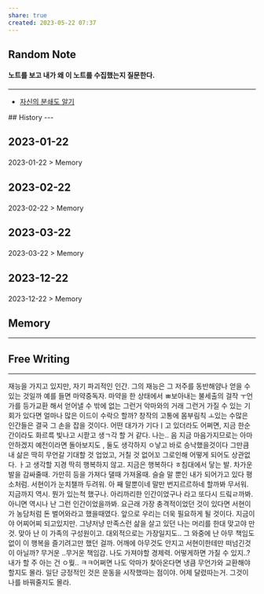 ```yaml
---
share: true
created: 2023-05-22 07:37
---
```


## Random Note
#### 노트를 보고 내가 왜 이 노트를 수집했는지 질문한다.
---
<p><span><ul>
<li><a data-tooltip-position="top" aria-label="Infinity Drawer/자신의 분쇄도 알기.md" data-href="Infinity Drawer/자신의 분쇄도 알기.md" href="Infinity Drawer/자신의 분쇄도 알기.md" class="internal-link" target="_blank" rel="noopener">자신의 분쇄도 알기</a></li>
</ul></span></p>
## History
---
<h2><span><p>2023-01-22</p></span></h2><p><span><p><span alt="2023-01-22 > Memory" src="2023-01-22#Memory" class="internal-embed">2023-01-22 &gt; Memory</span></p></span></p><h2><span><p>2023-02-22</p></span></h2><p><span><p><span alt="2023-02-22 > Memory" src="2023-02-22#Memory" class="internal-embed">2023-02-22 &gt; Memory</span></p></span></p><h2><span><p>2023-03-22</p></span></h2><p><span><p><span alt="2023-03-22 > Memory" src="2023-03-22#Memory" class="internal-embed">2023-03-22 &gt; Memory</span></p></span></p><h2><span><p>2023-12-22</p></span></h2><p><span><p><span alt="2023-12-22 > Memory" src="2023-12-22#Memory" class="internal-embed">2023-12-22 &gt; Memory</span></p></span></p>


## Memory
---




## Free Writing
---
재능을 가지고 있지만, 자기 파괴적인 인간.
그의 재능은 그 저주를 동반해얌나 얻을 수 있는 것일까
예를 들면 마약중독자. 마약을 한 상태에서 ㅃ보아내는 불세출의 걸작
ㅜ언가를 등가교환 해서 얻어낼 수 밖에 없는 그런거
악마와의 거래
그런거 가질 수 있는 기회가 있다면 얼마나 많은 이드이 수락으 할까?
창작의 고통에 몸부림칙 ㅗ있는 수많은 인간들은 결국 그 손을 잡을 것이다.
어떤 대가가 기다ㅣ고 있더라도 어쩌면, 지금 한순간이라도 화르륵 빛나고 시팓고 생ㄱ각 할 거 같다.
나는.. 음 지금 마음가지므로는 아마 안하겠지
예전이라면 돌아보지도 , 둘도 생각하지 ㅇ낳고 바로 승낙했을것이다
그만큼 내 삶은 딱히 무언갈 기대할 것 업었고, 거칠 것 없어꼬
그로인해 어떻게 되어도 상관없다. ㅏ고 생각할 지경
딱히 행복하지 않고. 지금은 행복하다
ㅎ침대에서 닿는 발. 차가운 발을 감싸줄때. 가만히 등을 가져다 댈때
가져올때. 
슬슬 말 뿐인 내가 되어가고 있다 평소처럼.
서현이가 눈치챌까 두려워. 
아 째 말뿐이네 말만 번지르르하네 할까봐 무서워. 
지금까지 역시. 뭔가 있는척 했구나. 아리까리한 인간이었구나 라고 또다시 드맄ㄹ까봐.
아니면 역시나 난 그런 인간이었을까봐.
요근래 가장 충격적이었던 것이 있다면 
서현이가 농담처럼 돈 벌어와라고 했을때였다.
앞으로 우리는 더욱 필요하게 될 것이다. 지금이야 어찌어찌 되고있지만.
그냥저냥 만족스런 삶을 살고 있던 나는 머리를 한대 맞고야 만것.
맞아 난 이 가족의 구성원이고. 대외적으로는 가장일지도.. 그 와중에 난 아무 책임도 없이 이 행복을 즐기려고만 했던 걸까. 어깨에 아무것도 안지고 서현이한테만 떠넘긴것이 아닐까?
무거운 ..무거운 책임감. 
나도 가져야할 경제력. 어떻게하면 가질 수 있지..?
내가 할 주 아는 건 ㅇ뭦.. 
ㅋㅋ어쩌면 나도 악마가 찾아온다면 냉큼 무언가와 교환해야할지도 몰라.
일단 긍정적인 것은 운동을 시작했따는 점이야. 어제 달렸따는거.
그것이 나를 바꿔줄지도 몰라.
